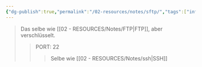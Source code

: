 ```yaml
---
{"dg-publish":true,"permalink":"/02-resources/notes/sftp/","tags":["informatik/netzwerk/protokoll"],"noteIcon":"","updated":"2025-09-10T16:35:34.000+02:00"}
---
```


>Das selbe wie [[02 - RESOURCES/Notes/FTP\|FTP]], aber verschlüsselt.
>>PORT: 22
>>>Selbe wie [[02 - RESOURCES/Notes/ssh\|SSH]]